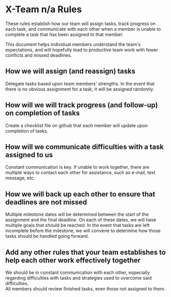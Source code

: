 # X-Team n/a Rules

These rules establish how our team will assign tasks,
track progress on each task, and communicate with each other 
when a member is unable to complete a task that has been assigned to that member.

This document helps individual members understand the team's expectations,
and will hopefully lead to productive team work with fewer conflicts
and missed deadlines.

## How we will assign (and reassign) tasks
Delegate tasks based upon team members' strengths. In the event that there is no obvious assignment for a task, it will be assigned randomly.


## How will we will track progress (and follow-up) on completion of tasks
Create a checklist file on github that each member will update upon completion of tasks.


## How will we communicate difficulties with a task assigned to us
Constant communication is key. If unable to work together, there are multiple ways to contact each other for assistance, such as e-mail, text message, etc.


## How we will back up each other to ensure that deadlines are not missed
Multiple milestone dates will be determined between the start of the assignment and the final deadline. On each of these dates, we will have multiple goals that should be reached. In the event that tasks are left incomplete before the milestone, we will convene to determine how those tasks should be handled going forward.


## Add any other rules that your team establishes to help each other work effectively together
We should be in constant communication with each other, especially regarding difficulties with tasks and strategies used to overcome said difficulties.  
All members should review finished tasks, even those not assigned to them.


